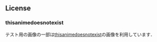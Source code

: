 ## License

### thisanimedoesnotexist

テスト用の画像の一部は[thisanimedoesnotexist](https://thisanimedoesnotexist.ai)の画像を利用しています．
